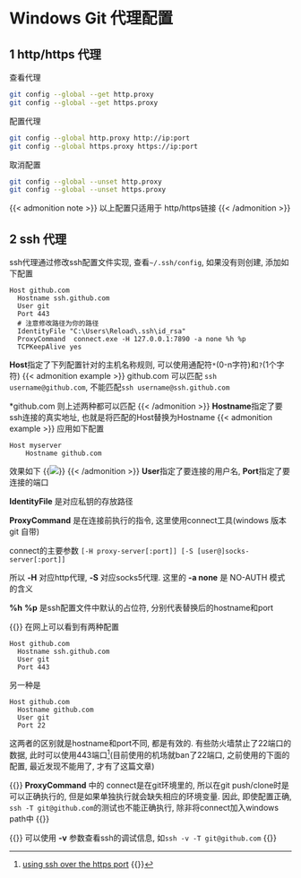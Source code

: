 # Windows Git 代理配置


<!--more-->
## 1 http/https 代理
查看代理
```bash
git config --global --get http.proxy
git config --global --get https.proxy
```
配置代理
```bash
git config --global http.proxy http://ip:port
git config --global https.proxy https://ip:port
```
取消配置
```bash
git config --global --unset http.proxy
git config --global --unset https.proxy
```
{{< admonition note >}}
以上配置只适用于 http/https链接
{{< /admonition >}}
## 2 ssh 代理
ssh代理通过修改ssh配置文件实现, 查看`~/.ssh/config`, 如果没有则创建, 添加如下配置
```
Host github.com
  Hostname ssh.github.com
  User git
  Port 443
  # 注意修改路径为你的路径
  IdentityFile "C:\Users\Reload\.ssh\id_rsa"
  ProxyCommand  connect.exe -H 127.0.0.1:7890 -a none %h %p
  TCPKeepAlive yes
```
**Host**指定了下列配置针对的主机名称规则, 可以使用通配符`*`(0-n字符)和`?`(1个字符)
{{< admonition example >}}
github.com 可以匹配 `ssh username@github.com`, 不能匹配`ssh username@ssh.github.com`

*github.com 则上述两种都可以匹配
{{< /admonition >}}
**Hostname**指定了要ssh连接的真实地址, 也就是将匹配的Host替换为Hostname
{{< admonition example >}}
应用如下配置
```
Host myserver
    Hostname github.com
```
效果如下
{{<image src="ssh_hostname_example.png" caption="ssh连接效果">}}
{{< /admonition >}}
**User**指定了要连接的用户名, **Port**指定了要连接的端口

**IdentityFile** 是对应私钥的存放路径

**ProxyCommand** 是在连接前执行的指令, 这里使用connect工具(windows 版本 git 自带)

connect的主要参数  `[-H proxy-server[:port]] [-S [user@]socks-server[:port]]`

所以 **-H** 对应http代理, **-S** 对应socks5代理.
这里的 **-a none** 是 NO-AUTH 模式的含义

**%h** **%p** 是ssh配置文件中默认的占位符, 分别代表替换后的hostname和port

{{<admonition note>}}
在网上可以看到有两种配置
```
Host github.com
  Hostname ssh.github.com
  User git
  Port 443
```
另一种是
```
Host github.com
  Hostname github.com
  User git
  Port 22
```
这两者的区别就是hostname和port不同, 都是有效的. 有些防火墙禁止了22端口的数据, 此时可以使用443端口[^1](目前使用的机场就ban了22端口, 之前使用的下面的配置, 最近发现不能用了, 才有了这篇文章)
[^1]: [using ssh over the https port](https://docs.github.com/en/authentication/troubleshooting-ssh/using-ssh-over-the-https-port)
{{</admonition>}}

{{<admonition note>}}
**ProxyCommand** 中的 connect是在git环境里的, 所以在git push/clone时是可以正确执行的, 但是如果单独执行就会缺失相应的环境变量. 因此, 即使配置正确, `ssh -T git@github.com`的测试也不能正确执行, 除非将connect加入windows path中
{{</admonition>}}

{{<admonition tip>}}
可以使用 **-v** 参数查看ssh的调试信息, 如`ssh -v -T git@github.com`
{{</admonition>}}
